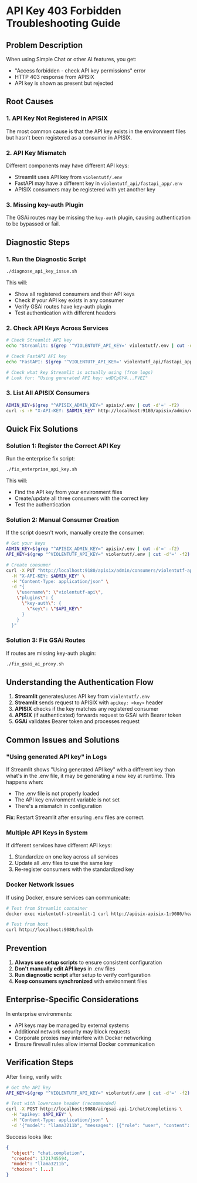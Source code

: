 # API Key 403 Forbidden Troubleshooting Guide

## Problem Description
When using Simple Chat or other AI features, you get:
- "Access forbidden - check API key permissions" error
- HTTP 403 response from APISIX
- API key is shown as present but rejected

## Root Causes

### 1. API Key Not Registered in APISIX
The most common cause is that the API key exists in the environment files but hasn't been registered as a consumer in APISIX.

### 2. API Key Mismatch
Different components may have different API keys:
- Streamlit uses API key from `violentutf/.env`
- FastAPI may have a different key in `violentutf_api/fastapi_app/.env`
- APISIX consumers may be registered with yet another key

### 3. Missing key-auth Plugin
The GSAi routes may be missing the `key-auth` plugin, causing authentication to be bypassed or fail.

## Diagnostic Steps

### 1. Run the Diagnostic Script
```bash
./diagnose_api_key_issue.sh
```

This will:
- Show all registered consumers and their API keys
- Check if your API key exists in any consumer
- Verify GSAi routes have key-auth plugin
- Test authentication with different headers

### 2. Check API Keys Across Services

```bash
# Check Streamlit API key
echo "Streamlit: $(grep '^VIOLENTUTF_API_KEY=' violentutf/.env | cut -d'=' -f2)"

# Check FastAPI API key
echo "FastAPI: $(grep '^VIOLENTUTF_API_KEY=' violentutf_api/fastapi_app/.env | cut -d'=' -f2)"

# Check what key Streamlit is actually using (from logs)
# Look for: "Using generated API key: wdDCpGY4...FVEI"
```

### 3. List All APISIX Consumers
```bash
ADMIN_KEY=$(grep "^APISIX_ADMIN_KEY=" apisix/.env | cut -d'=' -f2)
curl -s -H "X-API-KEY: $ADMIN_KEY" http://localhost:9180/apisix/admin/consumers | jq '.list[].value | {username, key: .plugins."key-auth".key}'
```

## Quick Fix Solutions

### Solution 1: Register the Correct API Key
Run the enterprise fix script:
```bash
./fix_enterprise_api_key.sh
```

This will:
- Find the API key from your environment files
- Create/update all three consumers with the correct key
- Test the authentication

### Solution 2: Manual Consumer Creation
If the script doesn't work, manually create the consumer:

```bash
# Get your keys
ADMIN_KEY=$(grep "^APISIX_ADMIN_KEY=" apisix/.env | cut -d'=' -f2)
API_KEY=$(grep "^VIOLENTUTF_API_KEY=" violentutf/.env | cut -d'=' -f2)

# Create consumer
curl -X PUT "http://localhost:9180/apisix/admin/consumers/violentutf-api" \
  -H "X-API-KEY: $ADMIN_KEY" \
  -H "Content-Type: application/json" \
  -d "{
    \"username\": \"violentutf-api\",
    \"plugins\": {
      \"key-auth\": {
        \"key\": \"$API_KEY\"
      }
    }
  }"
```

### Solution 3: Fix GSAi Routes
If routes are missing key-auth plugin:
```bash
./fix_gsai_ai_proxy.sh
```

## Understanding the Authentication Flow

1. **Streamlit** generates/uses API key from `violentutf/.env`
2. **Streamlit** sends request to APISIX with `apikey: <key>` header
3. **APISIX** checks if the key matches any registered consumer
4. **APISIX** (if authenticated) forwards request to GSAi with Bearer token
5. **GSAi** validates Bearer token and processes request

## Common Issues and Solutions

### "Using generated API key" in Logs
If Streamlit shows "Using generated API key" with a different key than what's in the .env file, it may be generating a new key at runtime. This happens when:
- The .env file is not properly loaded
- The API key environment variable is not set
- There's a mismatch in configuration

**Fix**: Restart Streamlit after ensuring .env files are correct.

### Multiple API Keys in System
If different services have different API keys:
1. Standardize on one key across all services
2. Update all .env files to use the same key
3. Re-register consumers with the standardized key

### Docker Network Issues
If using Docker, ensure services can communicate:
```bash
# Test from Streamlit container
docker exec violentutf-streamlit-1 curl http://apisix-apisix-1:9080/health

# Test from host
curl http://localhost:9080/health
```

## Prevention

1. **Always use setup scripts** to ensure consistent configuration
2. **Don't manually edit API keys** in .env files
3. **Run diagnostic script** after setup to verify configuration
4. **Keep consumers synchronized** with environment files

## Enterprise-Specific Considerations

In enterprise environments:
- API keys may be managed by external systems
- Additional network security may block requests
- Corporate proxies may interfere with Docker networking
- Ensure firewall rules allow internal Docker communication

## Verification Steps

After fixing, verify with:
```bash
# Get the API key
API_KEY=$(grep "^VIOLENTUTF_API_KEY=" violentutf/.env | cut -d'=' -f2)

# Test with lowercase header (recommended)
curl -X POST http://localhost:9080/ai/gsai-api-1/chat/completions \
  -H "apikey: $API_KEY" \
  -H "Content-Type: application/json" \
  -d '{"model": "llama3211b", "messages": [{"role": "user", "content": "Hello"}], "max_tokens": 50}'
```

Success looks like:
```json
{
  "object": "chat.completion",
  "created": 1721745594,
  "model": "llama3211b",
  "choices": [...]
}
```